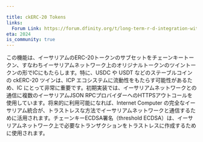 ```yaml
---

title: ckERC-20 Tokens
links:
  Forum Link: https://forum.dfinity.org/t/long-term-r-d-integration-with-the-ethereum-network/9382
eta: 2024
is_community: true
---
```

この機能は、イーサリアムのERC-20トークンのサブセットをチェーンキートークン、すなわちイーサリアムネットワーク上のオリジナルトークンのツイントークンの形でICにもたらします。特に、USDC や USDT などのステーブルコインの ckERC-20 ツインは、ICP エコシステムに流動性をもたらす可能性があるため、IC にとって非常に重要です。初期実装では、イーサリアムネットワークとの通信に複数のイーサリアムJSON RPCプロバイダーへのHTTPSアウトコールを使用しています。将来的に利用可能になれば、Internet Computer の完全なイーサリアム統合が、トラストレスな方法でイーサリアムネットワークと通信するために活用されます。チェーンキーECDSA署名（threshold ECDSA）は、イーサリアムネットワーク上で必要なトランザクションをトラストレスに作成するために使用されます。

<!---


This feature brings a subset of Ethereum's ERC-20 tokens over to the IC in the form of chain-key tokens, i.e., twin tokens of the original tokens on the Ethereum network. Particularly the ckERC-20 twins of stablecoins, such as USDC and USDT, are of tremendous importance to the IC due to the potential liquidity they can bring over to the ICP ecosystem. The initial implementation is done using HTTPS outcalls to multiple Ethereum JSON RPC providers for communication with the Ethereum network. Once available in the future, the full Ethereum integration of the Internet Computer will be leveraged for communicating with the Ethereum network in a trustless way. Chain-key ECDSA signing (threshold ECDSA) is used for trustlessly creating the required transactions on the Ethereum network.

-->
